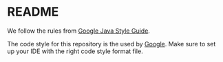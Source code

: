 # README

We follow the rules
from [Google Java Style Guide](https://google.github.io/styleguide/javaguide.html).

The code style for this repository is the used by [Google](https://github.com/google/styleguide).
Make sure to set up your IDE with the right code style format file.
